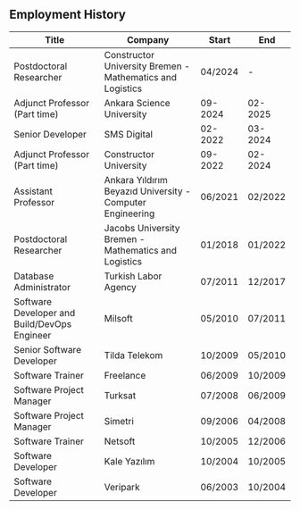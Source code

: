 ## Employment History 

| Title             | Company     | Start   | End |
|-------------------|-------------|---------|-----|
| Postdoctoral Researcher  | Constructor University Bremen - Mathematics and Logistics| 04/2024 | - |
| Adjunct Professor (Part time)   | Ankara Science University | 09-2024 | 02-2025 |
| Senior Developer  | SMS Digital | 02-2022 | 03-2024 |
| Adjunct Professor (Part time)   | Constructor University | 09-2022 | 02-2024 |
| Assistant Professor | Ankara Yıldırım Beyazıd University - Computer Engineering | 06/2021| 02/2022 |
| Postdoctoral Researcher  | Jacobs University Bremen - Mathematics and Logistics| 01/2018 | 01/2022 |
| Database Administrator  | Turkish Labor Agency | 07/2011 | 12/2017 |
| Software Developer and Build/DevOps Engineer  | Milsoft | 05/2010 | 07/2011 |
| Senior Software Developer  | Tilda Telekom | 10/2009 | 05/2010 |
| Software Trainer  | Freelance | 06/2009 | 10/2009 |
| Software Project Manager  | Turksat | 07/2008 | 06/2009 |
| Software Project Manager  | Simetri | 09/2006 | 04/2008 |
| Software Trainer  | Netsoft | 10/2005 | 12/2006 |
| Software Developer  | Kale Yazılım | 10/2004 | 10/2005 |
| Software Developer  | Veripark | 06/2003 | 10/2004 |
